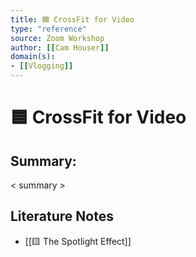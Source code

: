 ```yaml
---
title: 🟦 CrossFit for Video
type: "reference"
source: Zoom Workshop
author: [[Cam Houser]]
domain(s):
- [[Vlogging]]
---
```

# 🟦 CrossFit for Video

## Summary:

< summary >

## Literature Notes

- [[🟨 The Spotlight Effect]]

